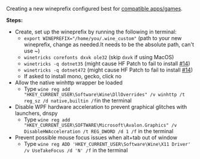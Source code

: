 Creating a new wineprefix configured best for [compatible apps/games](https://github.com/Mantas-2155X/illusion-wine-guide/blob/master/parts/notes.md).

**Steps:**
* Create, set up the wineprefix by running the following in terminal:
  * `export WINEPREFIX="/home/you/.wine_custom"` (path to your new wineprefix, change as needed.It needs to be the absolute path, can't use ~)
  * `winetricks corefonts dxvk ole32`    (skip `dxvk` if using MacOS)
  * `winetricks -q dotnet35`      (might cause HF Patch to fail to install [#14](https://github.com/Mantas-2155X/illusion-wine-guide/issues/14]))
  * `winetricks -q dotnet472`      (might cause HF Patch to fail to install [#14](https://github.com/Mantas-2155X/illusion-wine-guide/issues/14]))
  * If asked to install mono, gecko, click no
* Allow the native winhttp wrapper be loaded
  * Type `wine reg add "HKEY_CURRENT_USER\Software\Wine\DllOverrides" /v winhttp /t reg_sz /d native,builtin /f`in the terminal
* Disable WPF hardware acceleration to prevent graphical glitches with launchers, dnspy
  * Type `wine reg add "HKEY_CURRENT_USER\SOFTWARE\Microsoft\Avalon.Graphics" /v DisableHWAcceleration /t REG_DWORD /d 1 /f` in the terminal
* Prevent possible mouse focus issues when alt+tab out of window
  * Type `wine reg ADD 'HKEY_CURRENT_USER\Software\Wine\X11 Driver' /v UseTakeFocus /d 'N' /f` in the terminal
